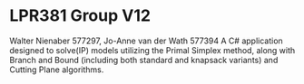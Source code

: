# LPR381 Group V12
Walter Nienaber 577297, Jo-Anne van der Wath 577394
A C# application designed to solve(IP) models utilizing the Primal Simplex method, along with Branch and Bound (including both standard and knapsack variants) and Cutting Plane algorithms.
